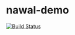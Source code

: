 # nawal-demo
[![Build Status](https://dev.azure.com/nawalbutt231/nawal-demo/_apis/build/status/nawalbutt.nawal-demo?branchName=master)](https://dev.azure.com/nawalbutt231/nawal-demo/_build/latest?definitionId=1&branchName=master)
